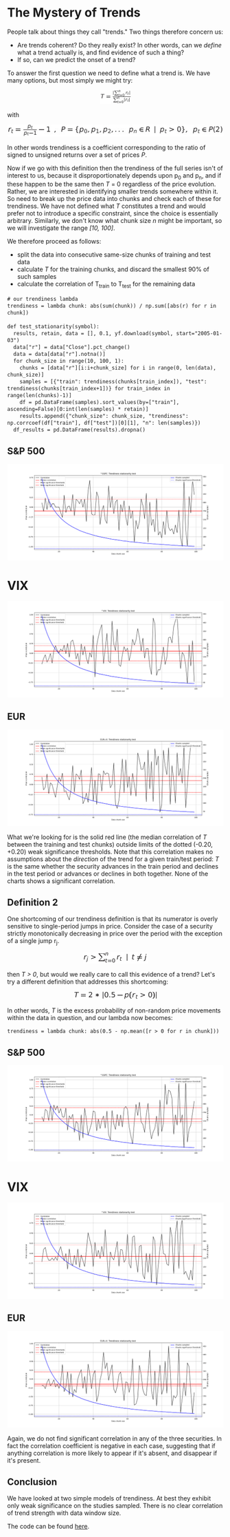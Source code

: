 
# The Mystery of Trends
People talk about things they call "trends." Two things therefore concern us:
- Are trends coherent? Do they really exist? In other words, can we *define* what a trend actually is, and find evidence of such a thing?
- If so, can we predict the onset of a trend?

To answer the first question we need to define what a trend is. We have many options, but most simply we might try:

<div align="center"><img src="article_1/formula_1.png" height=32/></div>

<span hidden>
$$T = \frac{\lvert \sum_{t=0}^{n}r_t \rvert}{\sum_{t=0}^{n}\lvert r_t \rvert} $$
</span>

with

<div align="center"><img src="article_1/formula_2.png"/></div>

<span hidden>
$$
\begin{equation}
{r_t} = \frac{p_t}{p_t-1}-1
\enspace,\enspace {P} = \{p_0, p_1, p_2, \dots \enspace p_n \in R \enspace | \enspace p_t > 0\}, \enspace p_t \in P
\end{equation}
$$
</span>


In other words trendiness is a coefficient corresponding to the ratio of signed to unsigned returns over a set of prices *P*. 

Now if we go with this definition then the trendiness of the full series isn't of interest to us, because it disproportionately depends upon p<sub>0</sub> and p<sub>n</sub>, and if these happen to be the same then *T* = 0 regardless of the price evolution. Rather, we are interested in identifying smaller trends somewhere within it. So need to break up the price data into chunks and check each of these for trendiness. We have not defined what *T* constitutes a trend and would prefer not to introduce a specific constraint, since the choice is essentially arbitrary. Similarly, we don't know what chunk size *n* might be important, so we will investigate the range *[10, 100]*.

We therefore proceed as follows:
- split the data into consecutive same-size chunks of training and test data
- calculate *T* for the training chunks, and discard the smallest 90% of such samples
- calculate the correlation of T<sub>train</sub> to T<sub>test</sub> for the remaining data

```
# our trendiness lambda
trendiness = lambda chunk: abs(sum(chunk)) / np.sum([abs(r) for r in chunk])

def test_stationarity(symbol):
  results, retain, data = [], 0.1, yf.download(symbol, start="2005-01-03")
  data["r"] = data["Close"].pct_change()
  data = data[data["r"].notna()]
  for chunk_size in range(10, 100, 1):
    chunks = [data["r"][i:i+chunk_size] for i in range(0, len(data), chunk_size)]
    samples = [{"train": trendiness(chunks[train_index]), "test": trendiness(chunks[train_index+1])} for train_index in range(len(chunks)-1)]
    df = pd.DataFrame(samples).sort_values(by=["train"], ascending=False)[0:int(len(samples) * retain)]
    results.append({"chunk_size": chunk_size, "trendiness": np.corrcoef(df["train"], df["test"])[0][1], "n": len(samples)})
  df_results = pd.DataFrame(results).dropna()
```
## S&P 500
![stationarity](article_1/trend_stationarity_gspc_t1.png)

# VIX
![stationarity](article_1/trend_stationarity_vix_t1.png)

## EUR
![stationarity](article_1/trend_stationarity_eur_t1.png)

What we're looking for is the solid red line (the median correlation of *T* between the training and test chunks) outside limits of the dotted (-0.20, +0.20) weak significance thresholds. Note that this correlation makes no assumptions about the *direction* of the trend for a given train/test period: *T* is the same whether the security advances in the train period and declines in the test period or advances or declines in both together. None of the charts shows a significant correlation.

## Definition 2
One shortcoming of our trendiness definition is that its numerator is overly sensitive to single-period jumps in price. Consider the case of a security strictly monotonically decreasing in price over the period with the exception of a single jump r<sub>j</sub>.

<div align="center"><img src="article_1/formula_3.png"/></div>
<span hidden>
$$r_j > \sum_{t=0}^{n}r_t \enspace | \enspace t \neq j$$
</span>

then *T > 0*, but would we really care to call this evidence of a trend? Let's try a different definition that addresses this shortcoming:

<div align="center"><img src="article_1/formula_4.png"/></div>

<span hidden>
$$T = 2 * \lvert 0.5 - p(r_t > 0) \rvert $$
</span>

In other words, *T* is the excess probability of non-random price movements within the data in question, and our lambda now becomes:

```
trendiness = lambda chunk: abs(0.5 - np.mean([r > 0 for r in chunk]))
```

## S&P 500
![stationarity](article_1/trend_stationarity_gspc_t2.png)

# VIX
![stationarity](article_1/trend_stationarity_vix_t2.png)

## EUR
![stationarity](article_1/trend_stationarity_eur_t2.png)

Again, we do not find significant correlation in any of the three securities. In fact the correlation coefficient is negative in each case, suggesting that if anything correlation is more likely to appear if it's absent, and disappear if it's present.

## Conclusion
We have looked at two simple models of trendiness. At best they exhibit only weak significance on the studies sampled. There is no clear correlation of trend strength with data window size.

The code can be found [here](trendiness.py).
